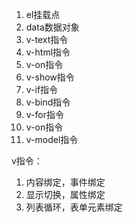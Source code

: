 1. el挂载点
2. data数据对象
3. v-text指令
4. v-html指令
5. v-on指令
6. v-show指令
7. v-if指令
8. v-bind指令
9. v-for指令
10. v-on指令
11. v-model指令

v指令：
1. 内容绑定，事件绑定
2. 显示切换，属性绑定
3. 列表循环，表单元素绑定